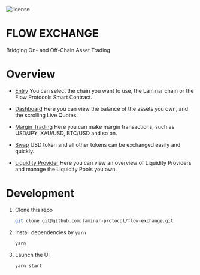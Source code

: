 ![license](https://img.shields.io/badge/License-Apache%202.0-blue?logo=apache&style=flat-square)

# FLOW EXCHANGE

Bridging On- and Off-Chain Asset Trading

# Overview

- [Entry](https://flow-dev.laminar.one/) You can select the chain you want to use, the Laminar chain or the Flow Protocols Smart Contract.

- [Dashboard](https://flow-dev.laminar.one/dashboard) Here you can view the balance of the assets you own, and the scrolling Live Quotes.

- [Margin Trading](https://flow-dev.laminar.one/margin) Here you can make margin transactions, such as USD/JPY, XAU/USD, BTC/USD and so on.

- [Swap](https://flow-dev.laminar.one/swap) USD token and all other tokens can be exchanged easily and quickly.

- [Liquidity Provider](https://flow-dev.laminar.one/provider/margin) Here you can view an overview of Liquidity Providers and manage the Liquidity Pools you own.

# Development

1. Clone this repo

   ```bash
   git clone git@github.com:laminar-protocol/flow-exchange.git
   ```

2. Install dependencies by `yarn`

   ```bash
   yarn
   ```

3. Launch the UI
   ```bash
   yarn start
   ```
